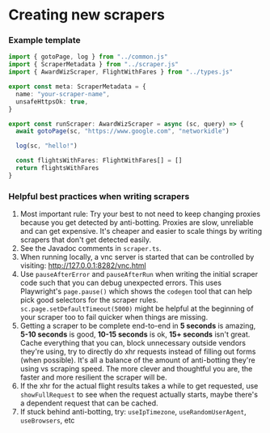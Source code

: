 # Creating new scrapers

### Example template

```typescript
import { gotoPage, log } from "../common.js"
import { ScraperMetadata } from "../scraper.js"
import { AwardWizScraper, FlightWithFares } from "../types.js"

export const meta: ScraperMetadata = {
  name: "your-scraper-name",
  unsafeHttpsOk: true,
}

export const runScraper: AwardWizScraper = async (sc, query) => {
  await gotoPage(sc, "https://www.google.com", "networkidle")

  log(sc, "hello!")

  const flightsWithFares: FlightWithFares[] = []
  return flightsWithFares
}
```

### Helpful best practices when writing scrapers

1. Most important rule: Try your best to not need to keep changing proxies because you get detected by anti-botting. Proxies are slow, unreliable and can get expensive. It's cheaper and easier to scale things by writing scrapers that don't get detected easily.
2. See the Javadoc comments in `scraper.ts`.
3. When running locally, a vnc server is started that can be controlled by visiting: http://127.0.0.1:8282/vnc.html
4. Use `pauseAfterError` and `pauseAfterRun` when writing the initial scraper code such that you can debug unexpected errors. This uses Playwright's `page.pause()` which shows the `codegen` tool that can help pick good selectors for the scraper rules. `sc.page.setDefaultTimeout(5000)` might be helpful at the beginning of your scraper too to fail quicker when things are missing.
5. Getting a scraper to be complete end-to-end in **5 seconds** is amazing, **5-10 seconds** is good, **10-15 seconds** is ok, **15+ seconds** isn't great. Cache everything that you can, block unnecessary outside vendors they're using, try to directly do xhr requests instead of filling out forms (when possible). It's all a balance of the amount of anti-botting they're using vs scraping speed. The more clever and thoughtful you are, the faster and more resilient the scraper will be.
6. If the xhr for the actual flight results takes a while to get requested, use `showFullRequest` to see when the request actually starts, maybe there's a dependent request that can be cached.
7. If stuck behind anti-botting, try: `useIpTimezone`, `useRandomUserAgent`, `useBrowsers`, etc
